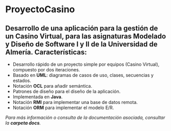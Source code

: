 # ProyectoCasino
Desarrollo de una aplicación para la gestión de un __Casino Virtual__, para las asignaturas Modelado y Diseño de Software I y II de la Universidad de Almería.
Características:
--------------------

+ Desarrollo rápido de un proyecto simple por equipos (Casino Virtual), compuesto por dos iteraciones.
+ Basado en __UML__: diagramas de casos de uso, clases, secuencias y estados.
+ Notación __OCL__ para añadir semántica.
+ Patrones de diseño para el diseño de la aplicación.
+ Implementada en __Java__.
+ Notación __RMI__ para implementar una base de datos remota.
+ Notación __ORM__ para implementar el modelo E/R.

*Para más información o consulta de la documentación asociada, consultar la __carpeta docs__.*
